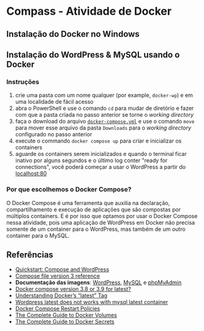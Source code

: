 # Compass - Atividade de Docker

## Instalação do Docker no Windows

## Instalação do WordPress & MySQL usando o Docker

### Instruções

1. crie uma pasta com um nome qualquer (por example, `docker-wp`) e em uma localidade de fácil acesso
2. abra o PowerShell e use o comando `cd` para mudar de diretório e fazer com que a pasta criada no passo anterior se torne o *working directory*
3. faça o download do arquivo [`docker-compose.yml`](docker-compose.yml) e use o comando `move` para mover esse arquivo da pasta `Downloads` para o *working directory* configurado no passo anterior
4. execute o commando `docker compose up` para criar e inicializar os containers
5. aguarde os containers serem inicializados e quando o terminal ficar inativo por alguns segundos e o último log conter "ready for connections", você poderá começar a usar o WordPress a partir do [localhost:80](http://localhost:80)

### Por que escolhemos o **Docker Compose**?

O Docker Compose é uma ferramenta que auxilia na declaração, compartilhamento e execução de aplicações que são compostas por múltiplos containers. E é por isso que optamos por usar o Docker Compose nessa atividade, pois uma aplicação de WordPress em Docker não precisa somente de um container para o WordPress, mas também de um outro container para o MySQL.

## Referências

- [Quickstart: Compose and WordPress](https://docs.docker.com/samples/wordpress/)
- [Compose file version 3 reference](https://docs.docker.com/compose/compose-file/compose-file-v3/)
- **Documentação das imagens**: [WordPress](https://hub.docker.com/_/wordpress), [MySQL](https://hub.docker.com/_/mysql) e [phpMyAdmin](https://hub.docker.com/_/phpmyadmin)
- [Docker compose version 3.8 or 3.9 for latest?](https://forums.docker.com/t/docker-compose-version-3-8-or-3-9-for-latest/102439)
- [Understanding Docker’s “latest” Tag](https://www.howtogeek.com/devops/understanding-dockers-latest-tag/)
- [Wordpress latest does not works with mysql latest container](https://github.com/docker-library/wordpress/issues/313)
- [Docker Compose Restart Policies](https://www.baeldung.com/ops/docker-compose-restart-policies)
- [The Complete Guide to Docker Volumes](https://towardsdatascience.com/the-complete-guide-to-docker-volumes-1a06051d2cce)
- [The Complete Guide to Docker Secrets](https://earthly.dev/blog/docker-secrets/)
